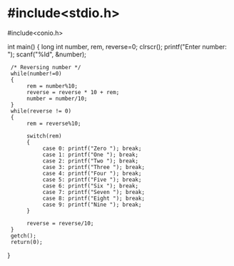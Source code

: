 # #include<stdio.h>
#include<conio.h>

int main()
{
	 long int number, rem, reverse=0;
	 clrscr();
	 printf("Enter number: ");
	 scanf("%ld", &number);
	
	 /* Reversing number */
	 while(number!=0)
	 {
		  rem = number%10;
		  reverse = reverse * 10 + rem;
		  number = number/10;
	 }
	 while(reverse != 0)
	 {
		  rem = reverse%10;
		  
		  switch(rem)
		  {
			   case 0: printf("Zero "); break;
			   case 1: printf("One "); break;
			   case 2: printf("Two "); break;
			   case 3: printf("Three "); break;
			   case 4: printf("Four "); break;
			   case 5: printf("Five "); break;
			   case 6: printf("Six "); break;
			   case 7: printf("Seven "); break;
			   case 8: printf("Eight "); break;
			   case 9: printf("Nine "); break;
		  }
		  
		  reverse = reverse/10;
	 }
	 getch();
	 return(0);
}
